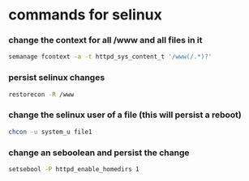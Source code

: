 # commands for selinux

### change the context for all /www and all files in it
```bash
semanage fcontext -a -t httpd_sys_content_t '/www(/.*)?'
```

### persist selinux changes
```bash
restorecon -R /www
```

### change the selinux user of a file (this will persist a reboot)
```bash
chcon -u system_u file1
```

### change an seboolean and persist the change
```bash
setsebool -P httpd_enable_homedirs 1
```

